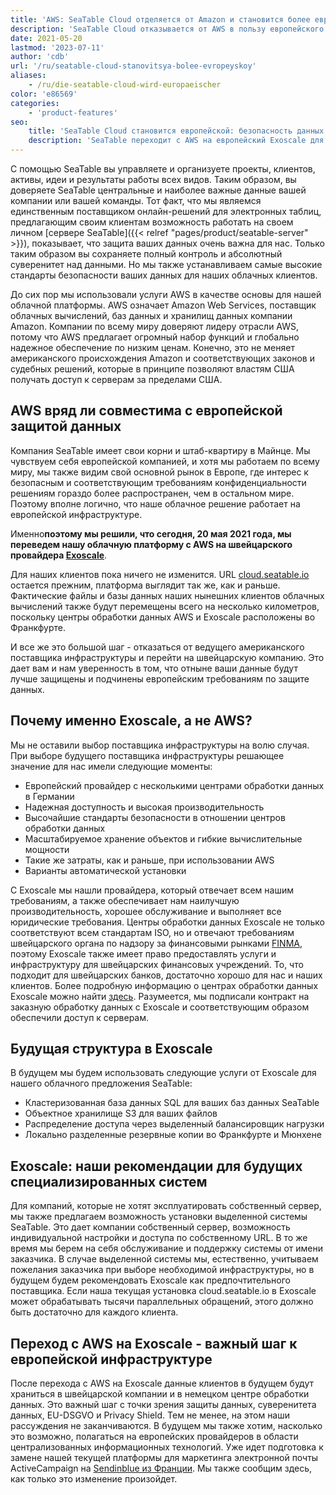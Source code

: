 ```yaml
---
title: 'AWS: SeaTable Cloud отделяется от Amazon и становится более европейским - SeaTable'
description: 'SeaTable Cloud отказывается от AWS в пользу европейского Exoscale. Это обеспечивает высокую степень приватности, надежность хранения и полное соответствие европейскому законодательству о персональных данных (GDPR/DSGVO).'
date: 2021-05-20
lastmod: '2023-07-11'
author: 'cdb'
url: '/ru/seatable-cloud-stanovitsya-bolee-evropeyskoy'
aliases:
    - /ru/die-seatable-cloud-wird-europaeischer
color: 'e86569'
categories:
    - 'product-features'
seo:
    title: 'SeaTable Cloud становится европейской: безопасность данных'
    description: 'SeaTable переходит с AWS на европейский Exoscale для лучшей защиты и соблюдения регламентов ЕС.'
---
```


С помощью SeaTable вы управляете и организуете проекты, клиентов, активы, идеи и результаты работы всех видов. Таким образом, вы доверяете SeaTable центральные и наиболее важные данные вашей компании или вашей команды. Тот факт, что мы являемся единственным поставщиком онлайн-решений для электронных таблиц, предлагающим своим клиентам возможность работать на своем личном [сервере SeaTable]({{< relref "pages/product/seatable-server" >}}), показывает, что защита ваших данных очень важна для нас. Только таким образом вы сохраняете полный контроль и абсолютный суверенитет над данными. Но мы также устанавливаем самые высокие стандарты безопасности ваших данных для наших облачных клиентов.

До сих пор мы использовали услуги AWS в качестве основы для нашей облачной платформы. AWS означает Amazon Web Services, поставщик облачных вычислений, баз данных и хранилищ данных компании Amazon. Компании по всему миру доверяют лидеру отрасли AWS, потому что AWS предлагает огромный набор функций и глобально надежное обеспечение по низким ценам. Конечно, это не меняет американского происхождения Amazon и соответствующих законов и судебных решений, которые в принципе позволяют властям США получать доступ к серверам за пределами США.

## AWS вряд ли совместима с европейской защитой данных

Компания SeaTable имеет свои корни и штаб-квартиру в Майнце. Мы чувствуем себя европейской компанией, и хотя мы работаем по всему миру, мы также видим свой основной рынок в Европе, где интерес к безопасным и соответствующим требованиям конфиденциальности решениям гораздо более распространен, чем в остальном мире. Поэтому вполне логично, что наше облачное решение работает на европейской инфраструктуре.

Именно**поэтому мы решили, что сегодня, 20 мая 2021 года, мы переведем нашу облачную платформу с AWS на швейцарского провайдера [Exoscale](https://www.exoscale.com/)**.

Для наших клиентов пока ничего не изменится. URL [cloud.seatable.io](https://cloud.seatable.io) остается прежним, платформа выглядит так же, как и раньше. Фактические файлы и базы данных наших нынешних клиентов облачных вычислений также будут перемещены всего на несколько километров, поскольку центры обработки данных AWS и Exoscale расположены во Франкфурте.

И все же это большой шаг - отказаться от ведущего американского поставщика инфраструктуры и перейти на швейцарскую компанию. Это дает вам и нам уверенность в том, что отныне ваши данные будут лучше защищены и подчинены европейским требованиям по защите данных.

## Почему именно Exoscale, а не AWS?

Мы не оставили выбор поставщика инфраструктуры на волю случая. При выборе будущего поставщика инфраструктуры решающее значение для нас имели следующие моменты:

- Европейский провайдер с несколькими центрами обработки данных в Германии
- Надежная доступность и высокая производительность
- Высочайшие стандарты безопасности в отношении центров обработки данных
- Масштабируемое хранение объектов и гибкие вычислительные мощности
- Такие же затраты, как и раньше, при использовании AWS
- Варианты автоматической установки

С Exoscale мы нашли провайдера, который отвечает всем нашим требованиям, а также обеспечивает нам наилучшую производительность, хорошее обслуживание и выполняет все юридические требования. Центры обработки данных Exoscale не только соответствуют всем стандартам ISO, но и отвечают требованиям швейцарского органа по надзору за финансовыми рынками [FINMA](https://finma.ch/de/), поэтому Exoscale также имеет право предоставлять услуги и инфраструктуру для швейцарских финансовых учреждений. То, что подходит для швейцарских банков, достаточно хорошо для нас и наших клиентов. Более подробную информацию о центрах обработки данных Exoscale можно найти [здесь](https://www.exoscale.com/compliance/). Разумеется, мы подписали контракт на заказную обработку данных с Exoscale и соответствующим образом обеспечили доступ к серверам.

## Будущая структура в Exoscale

В будущем мы будем использовать следующие услуги от Exoscale для нашего облачного предложения SeaTable:

- Кластеризованная база данных SQL для ваших баз данных SeaTable
- Объектное хранилище S3 для ваших файлов
- Распределение доступа через выделенный балансировщик нагрузки
- Локально разделенные резервные копии во Франкфурте и Мюнхене

## Exoscale: наши рекомендации для будущих специализированных систем

Для компаний, которые не хотят эксплуатировать собственный сервер, мы также предлагаем возможность установки выделенной системы SeaTable. Это дает компании собственный сервер, возможность индивидуальной настройки и доступа по собственному URL. В то же время мы берем на себя обслуживание и поддержку системы от имени заказчика. В случае выделенной системы мы, естественно, учитываем пожелания заказчика при выборе необходимой инфраструктуры, но в будущем будем рекомендовать Exoscale как предпочтительного поставщика. Если наша текущая установка cloud.seatable.io в Exoscale может обрабатывать тысячи параллельных обращений, этого должно быть достаточно для каждого клиента.

## Переход с AWS на Exoscale - важный шаг к европейской инфраструктуре

После перехода с AWS на Exoscale данные клиентов в будущем будут храниться в швейцарской компании и в немецком центре обработки данных. Это важный шаг с точки зрения защиты данных, суверенитета данных, EU-DSGVO и Privacy Shield. Тем не менее, на этом наши рассуждения не заканчиваются. В будущем мы также хотим, насколько это возможно, полагаться на европейских провайдеров в области централизованных информационных технологий. Уже идет подготовка к замене нашей текущей платформы для маркетинга электронной почты ActiveCampaign на [Sendinblue из Франции](https://de.sendinblue.com/). Мы также сообщим здесь, как только это изменение произойдет.
